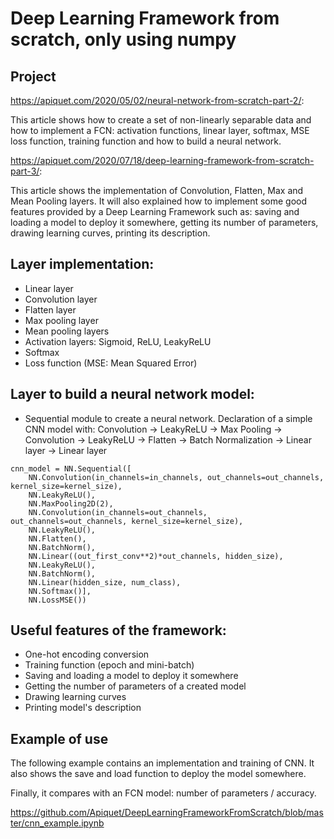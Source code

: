 # Deep Learning Framework from scratch, only using numpy

## Project

https://apiquet.com/2020/05/02/neural-network-from-scratch-part-2/:

This article shows how to create a set of non-linearly separable data and how to implement a FCN: activation functions, linear layer, softmax, MSE loss function, training function and how to build a neural network.

https://apiquet.com/2020/07/18/deep-learning-framework-from-scratch-part-3/:

This article shows the implementation of Convolution, Flatten, Max and Mean Pooling layers. It will also explained how to implement some good features provided by a Deep Learning Framework such as: saving and loading a model to deploy it somewhere, getting its number of parameters, drawing learning curves, printing its description.


## Layer implementation:

* Linear layer
* Convolution layer
* Flatten layer
* Max pooling layer
* Mean pooling layers
* Activation layers: Sigmoid, ReLU, LeakyReLU
* Softmax
* Loss function (MSE: Mean Squared Error)

## Layer to build a neural network model:

* Sequential module to create a neural network. Declaration of a simple CNN model with: Convolution -> LeakyReLU -> Max Pooling -> Convolution -> LeakyReLU -> Flatten -> Batch Normalization -> Linear layer -> Linear layer

```
cnn_model = NN.Sequential([
	NN.Convolution(in_channels=in_channels, out_channels=out_channels, kernel_size=kernel_size),
	NN.LeakyReLU(),
	NN.MaxPooling2D(2),
	NN.Convolution(in_channels=out_channels, out_channels=out_channels, kernel_size=kernel_size),
	NN.LeakyReLU(),
	NN.Flatten(),
	NN.BatchNorm(),
	NN.Linear((out_first_conv**2)*out_channels, hidden_size),
	NN.LeakyReLU(),
	NN.BatchNorm(),
	NN.Linear(hidden_size, num_class),
	NN.Softmax()],
	NN.LossMSE())
```

## Useful features of the framework:

* One-hot encoding conversion
* Training function (epoch and mini-batch)
* Saving and loading a model to deploy it somewhere
* Getting the number of parameters of a created model
* Drawing learning curves
* Printing model's description

## Example of use

The following example contains an implementation and training of CNN. It also shows the save and load function to deploy the model somewhere.

Finally, it compares with an FCN model: number of parameters / accuracy.

https://github.com/Apiquet/DeepLearningFrameworkFromScratch/blob/master/cnn_example.ipynb